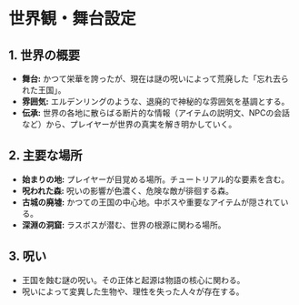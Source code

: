 # 世界観・舞台設定

## 1. 世界の概要
- **舞台:** かつて栄華を誇ったが、現在は謎の呪いによって荒廃した「忘れ去られた王国」。
- **雰囲気:** エルデンリングのような、退廃的で神秘的な雰囲気を基調とする。
- **伝承:** 世界の各地に散らばる断片的な情報（アイテムの説明文、NPCの会話など）から、プレイヤーが世界の真実を解き明かしていく。

## 2. 主要な場所
- **始まりの地:** プレイヤーが目覚める場所。チュートリアル的な要素を含む。
- **呪われた森:** 呪いの影響が色濃く、危険な敵が徘徊する森。
- **古城の廃墟:** かつての王国の中心地。中ボスや重要なアイテムが隠されている。
- **深淵の洞窟:** ラスボスが潜む、世界の根源に関わる場所。

## 3. 呪い
- 王国を蝕む謎の呪い。その正体と起源は物語の核心に関わる。
- 呪いによって変異した生物や、理性を失った人々が存在する。